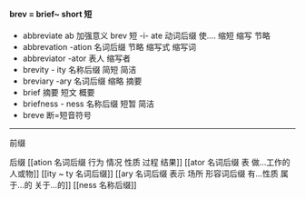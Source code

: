 #### brev = brief~  short 短
- abbreviate  ab 加强意义 brev 短 -i- ate 动词后缀 使.... 缩短 缩写 节略 
- abbrevation -ation  名词后缀 节略 缩写式 缩写词
- abbreviator -ator 表人  缩写者
- brevity - ity 名称后缀  简短 简洁
- breviary -ary 名词后缀 缩略 摘要
- brief  摘要 短文 概要
- briefness  - ness  名称后缀  短暂 简洁
- breve 断=短音符号

---
前缀



后缀
[[ation 名词后缀  行为 情况 性质 过程 结果]]
[[ator 名词后缀 表 做...工作的人或物]]
[[ity  ~ ty 名词后缀]]
[[ary 名词后缀 表示 场所  形容词后缀 有...性质 属于...的 关于...的]]
[[ness  名称后缀]]